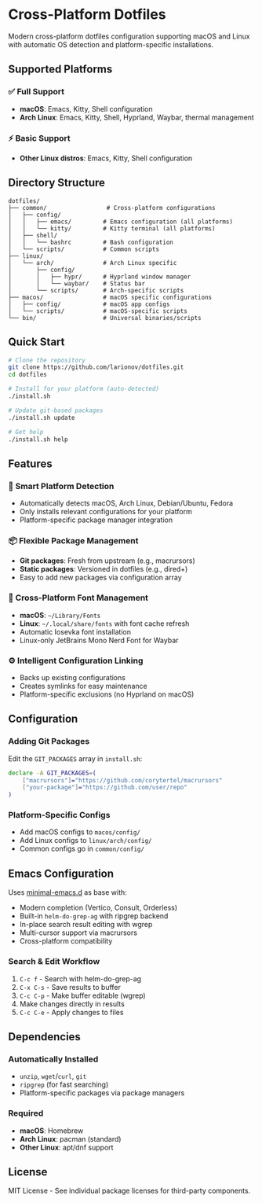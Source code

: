 # Cross-Platform Dotfiles

Modern cross-platform dotfiles configuration supporting macOS and Linux with automatic OS detection and platform-specific installations.

## Supported Platforms

### ✅ Full Support
- **macOS**: Emacs, Kitty, Shell configuration
- **Arch Linux**: Emacs, Kitty, Shell, Hyprland, Waybar, thermal management

### ⚡ Basic Support  
- **Other Linux distros**: Emacs, Kitty, Shell configuration

## Directory Structure

```
dotfiles/
├── common/                 # Cross-platform configurations
│   ├── config/
│   │   ├── emacs/         # Emacs configuration (all platforms)
│   │   └── kitty/         # Kitty terminal (all platforms)
│   ├── shell/
│   │   └── bashrc         # Bash configuration
│   └── scripts/           # Common scripts
├── linux/
│   └── arch/              # Arch Linux specific
│       ├── config/
│       │   ├── hypr/      # Hyprland window manager
│       │   └── waybar/    # Status bar
│       └── scripts/       # Arch-specific scripts
├── macos/                 # macOS specific configurations
│   ├── config/            # macOS app configs
│   └── scripts/           # macOS-specific scripts
└── bin/                   # Universal binaries/scripts
```

## Quick Start

```bash
# Clone the repository
git clone https://github.com/larionov/dotfiles.git
cd dotfiles

# Install for your platform (auto-detected)
./install.sh

# Update git-based packages
./install.sh update

# Get help
./install.sh help
```

## Features

### 🎯 Smart Platform Detection
- Automatically detects macOS, Arch Linux, Debian/Ubuntu, Fedora
- Only installs relevant configurations for your platform
- Platform-specific package manager integration

### 📦 Flexible Package Management
- **Git packages**: Fresh from upstream (e.g., macrursors)
- **Static packages**: Versioned in dotfiles (e.g., dired+)
- Easy to add new packages via configuration array

### 🔄 Cross-Platform Font Management
- **macOS**: `~/Library/Fonts`
- **Linux**: `~/.local/share/fonts` with font cache refresh
- Automatic Iosevka font installation
- Linux-only JetBrains Mono Nerd Font for Waybar

### ⚙️ Intelligent Configuration Linking
- Backs up existing configurations
- Creates symlinks for easy maintenance
- Platform-specific exclusions (no Hyprland on macOS)

## Configuration

### Adding Git Packages
Edit the `GIT_PACKAGES` array in `install.sh`:

```bash
declare -A GIT_PACKAGES=(
    ["macrursors"]="https://github.com/corytertel/macrursors"
    ["your-package"]="https://github.com/user/repo"
)
```

### Platform-Specific Configs
- Add macOS configs to `macos/config/`
- Add Linux configs to `linux/arch/config/` 
- Common configs go in `common/config/`

## Emacs Configuration

Uses [minimal-emacs.d](https://github.com/jamescherti/minimal-emacs.d) as base with:
- Modern completion (Vertico, Consult, Orderless)
- Built-in `helm-do-grep-ag` with ripgrep backend
- In-place search result editing with wgrep
- Multi-cursor support via macrursors
- Cross-platform compatibility

### Search & Edit Workflow
1. `C-c f` - Search with helm-do-grep-ag
2. `C-x C-s` - Save results to buffer
3. `C-c C-p` - Make buffer editable (wgrep)
4. Make changes directly in results
5. `C-c C-e` - Apply changes to files

## Dependencies

### Automatically Installed
- `unzip`, `wget`/`curl`, `git`
- `ripgrep` (for fast searching)
- Platform-specific packages via package managers

### Required
- **macOS**: Homebrew
- **Arch Linux**: pacman (standard)
- **Other Linux**: apt/dnf support

## License

MIT License - See individual package licenses for third-party components.